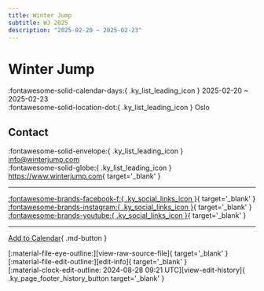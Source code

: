 ```yaml
---
title: Winter Jump
subtitle: WJ 2025
description: "2025-02-20 ~ 2025-02-23"
---
```


# Winter Jump 

:fontawesome-solid-calendar-days:{ .ky_list_leading_icon } 2025-02-20 ~ 2025-02-23  
:fontawesome-solid-location-dot:{ .ky_list_leading_icon } Oslo  

## Contact

:fontawesome-solid-envelope:{ .ky_list_leading_icon } <info@winterjump.com>  
:fontawesome-solid-globe:{ .ky_list_leading_icon } <https://www.winterjump.com>{ target='_blank' }  

---

 [:fontawesome-brands-facebook-f:{ .ky_social_links_icon }](https://www.facebook.com/WinterJump){ target='_blank' } [:fontawesome-brands-instagram:{ .ky_social_links_icon }](https://instagram.com/winterjump){ target='_blank' } [:fontawesome-brands-youtube:{ .ky_social_links_icon }](https://youtube.com/@winterjump8334){ target='_blank' }

---

[Add to Calendar](https://swing.news/ics/en/2025/no/winter-jump-2025.ics){ .md-button }

<div class="ky_page_footer" markdown>
<div class="ky_page_footer_trailing" markdown="span">
[:material-file-eye-outline:][view-raw-source-file]{ target='_blank' }
[:material-file-edit-outline:][edit-info]{ target='_blank' }
</div>
<div class="ky_page_footer_leading" markdown="span">
[:material-clock-edit-outline: 2024-08-28 09:21 UTC][view-edit-history]{ .ky_page_footer_history_button target='_blank' }
</div>
</div>

[view-raw-source-file]: https://github.com/swingdance/events/blob/main/2025/no/winter-jump-2025.json "View Raw Source File"
[edit-info]: https://github.com/swingdance/events/issues/new?assignees=&labels=update+event&projects=&template=03-update_entity.yml&title=%5B2025%2Fno%5D%20Winter%20Jump&region=no&year=2025&id=winter-jump-2025&name=Winter%20Jump&org_id= "Edit Info"

[view-edit-history]: https://github.com/swingdance/events/commits/main/2025/no/winter-jump-2025.json "View Edit History"
